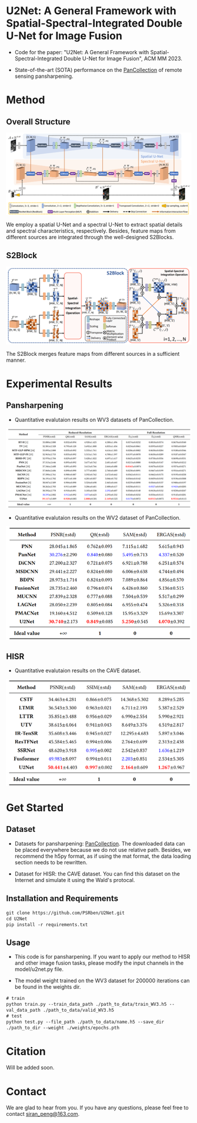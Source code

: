 # U2Net: A General Framework with Spatial-Spectral-Integrated Double U-Net for Image Fusion
- Code for the paper: "U2Net: A General Framework with Spatial-Spectral-Integrated Double U-Net for Image Fusion", ACM MM 2023.

- State-of-the-art (SOTA) performance on the [PanCollection](https://github.com/liangjiandeng/PanCollection) of remote sensing pansharpening.

# Method
## Overall Structure

![u2net](show_image/u2net.png#pic_center)

We employ a spatial U-Net and a spectral U-Net to extract spatial details and spectral characteristics, respectively. Besides, feature maps from different sources are integrated through the well-designed S2Blocks.

## S2Block

![s2block](show_image/s2block.png#pic_center)

The S2Block merges feature maps from different sources in a sufficient manner.

# Experimental Results
## Pansharpening
- Quantitative evalutaion results on WV3 datasets of PanCollection.

![wv3](show_image/wv3.png#pic_center)
- Quantitative evalutaion results on the WV2 dataset of PanCollection.

![wv2](show_image/wv2.png#pic_center)

## HISR
- Quantitative evalutaion results on the CAVE dataset.

![cave](show_image/cave.png#pic_center)

# Get Started
## Dataset
- Datasets for pansharpening: [PanCollection](https://github.com/liangjiandeng/PanCollection). The downloaded data can be placed everywhere because we do not use relative path. Besides, we recommend the h5py format, as if using the mat format, the data loading section needs to be rewritten.

- Dataset for HISR: the CAVE dataset. You can find this dataset on the Internet and simulate it using the Wald's protocal.

## Installation and Requirements
```shell
git clone https://github.com/PSRben/U2Net.git
cd U2Net
pip install -r requirements.txt
```

## Usage
- This code is for pansharpening. If you want to apply our method to HISR and other image fusion tasks, please modify the input channels in the model/u2net.py file.

- The model weight trained on the WV3 dataset for 200000 iterations can be found in the weights dir.

```shell
# train
python train.py --train_data_path ./path_to_data/train_WV3.h5 --val_data_path ./path_to_data/valid_WV3.h5
# test
python test.py --file_path ./path_to_data/name.h5 --save_dir ./path_to_dir --weight ./weights/epochs.pth
```

# Citation
Will be added soon.

# Contact
We are glad to hear from you. If you have any questions, please feel free to contact siran_peng@163.com.